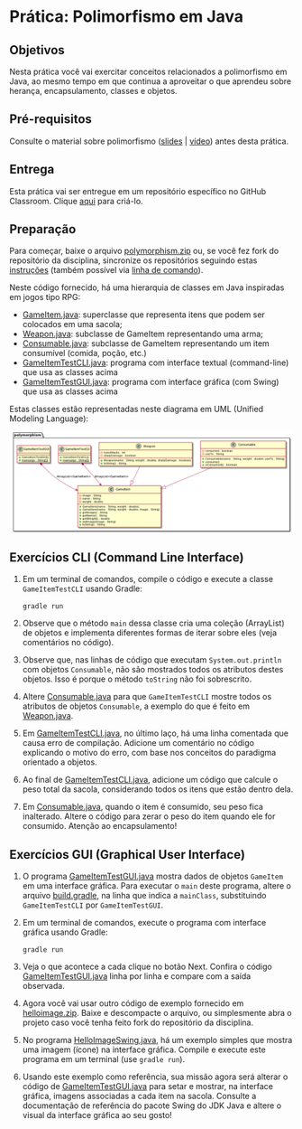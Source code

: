 # Prática: Polimorfismo em Java


## Objetivos
Nesta prática você vai exercitar conceitos relacionados a polimorfismo em Java, ao mesmo tempo em que continua a aproveitar o que aprendeu sobre herança, encapsulamento, classes e objetos.

## Pré-requisitos

Consulte o material sobre polimorfismo (<a href="https://docs.google.com/presentation/d/1Tt6vUSIjWtfty1bZdmYqYShlZ_lqIXYfn9MuYiOcb8U/edit?usp=sharing">slides</a> | <a href="https://drive.google.com/file/d/1bhFGge-oVctxXaXDbUzsN9afseP4ZWiD/view?usp=sharing">vídeo</a>) antes desta prática.

## Entrega

Esta prática vai ser entregue em um repositório específico no GitHub Classroom. Clique [aqui](https://classroom.github.com/a/Ib2BLvIn) para criá-lo. 



## Preparação

Para começar, baixe o arquivo [polymorphism.zip](src/polymorphism.zip) ou, se você fez fork do repositório da disciplina, sincronize os repositórios seguindo estas [instruções](https://docs.github.com/en/github/collaborating-with-pull-requests/working-with-forks/syncing-a-fork) (também possível via [linha de comando](https://www.freecodecamp.org/news/how-to-sync-your-fork-with-the-original-git-repository/)).

Neste código fornecido, há uma hierarquia de classes em Java inspiradas em jogos tipo RPG:
- [GameItem.java](src/polymorphism/app/src/main/java/polymorphism/GameItem.java): superclasse que representa itens que podem ser colocados em uma sacola;
- [Weapon.java](src/polymorphism/app/src/main/java/polymorphism/Weapon.java): subclasse de GameItem representando uma arma;
- [Consumable.java](src/polymorphism/app/src/main/java/polymorphism/Consumable.java): subclasse de GameItem representando um item consumível (comida, poção, etc.)
- [GameItemTestCLI.java](src/polymorphism/app/src/main/java/polymorphism/GameItemTestCLI.java): programa com interface textual (command-line) que usa as classes acima
- [GameItemTestGUI.java](src/polymorphism/app/src/main/java/polymorphism/GameItemTestGUI.java): programa com interface gráfica (com Swing) que usa as classes acima

Estas classes estão representadas neste diagrama em UML (Unified Modeling Language):

![gameitem.png](gameitem.png)


## Exercícios CLI (Command Line Interface)


1. Em um terminal de comandos, compile o código e execute a classe `GameItemTestCLI` usando Gradle:
   ```
   gradle run
   ```

2. Observe que o método `main` dessa classe cria uma coleção (ArrayList) de objetos e implementa diferentes formas de iterar sobre eles (veja comentários no código). 

2. Observe que, nas linhas de código que executam `System.out.println` com objetos `Consumable`, não são mostrados todos os atributos destes objetos. Isso é porque o método `toString` não foi sobrescrito.

3. Altere [Consumable.java](src/polymorphism/app/src/main/java/polymorphism/Consumable.java) para que `GameItemTestCLI` mostre todos os atributos de objetos `Consumable`, a exemplo do que é feito em [Weapon.java](src/polymorphism/app/src/main/java/polymorphism/Weapon.java). 




3. Em [GameItemTestCLI.java](src/polymorphism/app/src/main/java/polymorphism/GameItemTestCLI.java), no último laço, há uma linha comentada que causa erro de compilação. Adicione um comentário no código explicando o motivo do erro, com base nos conceitos do paradigma orientado a objetos.




5. Ao final de [GameItemTestCLI.java](src/polymorphism/app/src/main/java/polymorphism//GameItemTestCLI.java), adicione um código que calcule o peso total da sacola, considerando todos os itens que estão dentro dela. 

6. Em [Consumable.java](src/polymorphism/app/src/main/java/polymorphism/Consumable.java), quando o item é consumido, seu peso fica inalterado. Altere o código para zerar o peso do item quando ele for consumido. Atenção ao encapsulamento! 





## Exercícios GUI (Graphical User Interface)


1. O programa [GameItemTestGUI.java](src/polymorphism/app/src/main/java/polymorphism/GameItemTestGUI.java) mostra dados de objetos `GameItem` em uma interface gráfica. Para executar o `main` deste programa, altere o arquivo [build.gradle](src/polymorphism/app/build.gradle), na linha que indica a `mainClass`, substituindo `GameItemTestCLI` por `GameItemTestGUI`.

2. Em um terminal de comandos, execute o programa com interface gráfica usando Gradle:
   ```
   gradle run
   ```

3. Veja o que acontece a cada clique no botão Next. Confira o código [GameItemTestGUI.java](src/polymorphism/app/src/main/java/polymorphism/GameItemTestGUI.java) linha por linha e compare com a saída observada.



4. Agora você vai usar outro código de exemplo fornecido em [helloimage.zip](src/helloimage.zip). Baixe e descompacte o arquivo, ou simplesmente abra o projeto caso você tenha feito fork do repositório da disciplina.

5.  No programa [HelloImageSwing.java](src/helloimage/app/src/main/java/helloimage//HelloImageSwing.java), há um exemplo simples que mostra uma imagem (ícone) na interface gráfica. Compile e execute este programa em um terminal (use `gradle run`). 

6. Usando este exemplo como referência, sua missão agora será alterar o código de [GameItemTestGUI.java](src/polymorphism/app/src/main/java/polymorphism/GameItemTestGUI.java)  para setar e mostrar, na interface gráfica, imagens associadas a cada item na sacola. Consulte a documentação de referência do pacote Swing do JDK Java e altere o visual da interface gráfica ao seu gosto! 












